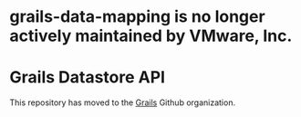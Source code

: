 # grails-data-mapping is no longer actively maintained by VMware, Inc.

Grails Datastore API
===

This repository has moved to the [Grails][Grails] Github organization.

[Grails]: https://github.com/grails/grails-data-mapping


